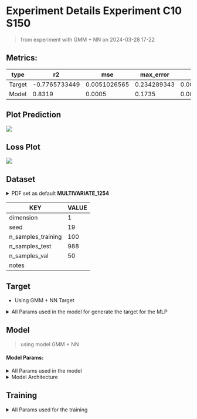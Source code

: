 # Experiment Details Experiment  C10 S150
> from experiment with GMM + NN
> on 2024-03-28 17-22
## Metrics:
                                                                                                     
| type   | r2            | mse          | max_error   | ise          | kl           | evs           |
|--------|---------------|--------------|-------------|--------------|--------------|---------------|
| Target | -0.7765733449 | 0.0051026565 | 0.234289343 | 0.0051026565 | 0.2847815132 | -0.7624816532 |
| Model  | 0.8319        | 0.0005       | 0.1735      | 0.0052       | 0.0376       | 0.8413        |
                                                                                                     
## Plot Prediction

<img src="C:\Users\mecon\Documents\GitHub\Gaussian-Mixture-Neural-Network\script\utils\..\..\result\GMM + NN\f98f4d Experiment  C10
S150\pdf_f98f4d.png">

## Loss Plot

<img src="C:\Users\mecon\Documents\GitHub\Gaussian-Mixture-Neural-Network\script\utils\..\..\result\GMM + NN\f98f4d Experiment  C10
S150\loss_f98f4d.png">

## Dataset

<details><summary>PDF set as default <b>MULTIVARIATE_1254</b></summary>

#### Dimension 1
                                      
| type        | rate | weight |      |
|-------------|------|--------|------|
| exponential | 1    | 0.2    |      |
| logistic    | 4    | 0.8    | 0.25 |
| logistic    | 5.5  | 0.7    | 0.3  |
| exponential | -1   | 0.25   | -10  |
                                      
</details>
                              
| KEY                | VALUE |
|--------------------|-------|
| dimension          | 1     |
| seed               | 19    |
| n_samples_training | 100   |
| n_samples_test     | 988   |
| n_samples_val      | 50    |
| notes              |       |
                              
## Target
- Using GMM + NN Target
<details><summary>All Params used in the model for generate the target for the MLP </summary>

                            
| KEY          | VALUE     |
|--------------|-----------|
| n_components | 10        |
| n_init       | 100       |
| max_iter     | 80        |
| init_params  | k-means++ |
| random_state | 19        |
                            
</details>

## Model
> using model GMM + NN
#### Model Params:
<details><summary>All Params used in the model </summary>

                                                                
| KEY             | VALUE                                      |
|-----------------|--------------------------------------------|
| dropout         | 0.0                                        |
| hidden_layer    | [(64, ReLU()), (56, Tanh()), (38, Tanh())] |
| last_activation | None                                       |
                                                                
</details>

<details><summary>Model Architecture </summary>

LitModularNN(
  (neural_netowrk_modular): NeuralNetworkModular(
    (dropout): Dropout(p=0.0, inplace=False)
    (output_layer): Linear(in_features=38, out_features=1, bias=True)
    (layers): ModuleList(
      (0): Linear(in_features=1, out_features=64, bias=True)
      (1): Linear(in_features=64, out_features=56, bias=True)
      (2): Linear(in_features=56, out_features=38, bias=True)
    )
    (activation): ModuleList(
      (0): ReLU()
      (1-2): 2 x Tanh()
    )
  )
)
</details>

## Training
<details><summary>All Params used for the training </summary>

                               
| KEY           | VALUE       |
|---------------|-------------|
| epochs        | 540         |
| batch_size    | 26          |
| loss_type     | mse_loss    |
| optimizer     | Adam        |
| learning_rate | 0.000874345 |
                               
</details>

